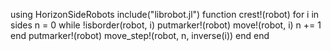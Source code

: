 using HorizonSideRobots
include("librobot.jl")
function crest!(robot)
    for i in sides
        n = 0
        while !isborder(robot, i)
            putmarker!(robot)
            move!(robot, i)
            n += 1
        end
        putmarker!(robot)
        move_step!(robot, n, inverse(i))
    end
end



